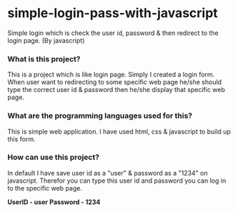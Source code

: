 # simple-login-pass-with-javascript
Simple login which is check the user id, password &amp; then redirect to the login page. (By javascript)

### What is this project?
This is a project which is like login page. Simply I created a login form. When user want to redirecting to some specific web page he/she should type the correct user id & password then he/she display that specific web page.


### What are the programming languages used for this?
This is simple web application. I have used html, css & javascript to build up this form.


### How can use this project?
In default I have save user id as a "user" & password as a "1234" on javascript. Therefor you can type this user id and password you can log in to the specific web page.

**UserID  - user**
**Password - 1234**
